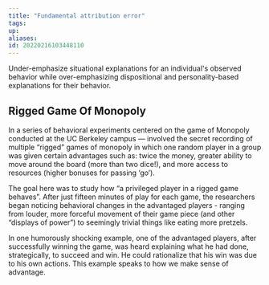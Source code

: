 ```yaml
---
title: "Fundamental attribution error"
tags: 
up: 
aliases:
id: 20220216103448110
---
```




Under-emphasize situational explanations for an individual's observed behavior while over-emphasizing dispositional and personality-based explanations for their behavior.

## Rigged Game Of Monopoly

In a series of behavioral experiments centered on the game of Monopoly conducted at the UC Berkeley campus — involved the secret recording of multiple “rigged” games of monopoly in which one random player in a group was given certain advantages such as: twice the money, greater ability to move around the board (more than two dice!), and more access to resources (higher bonuses for passing ‘go’).

The goal here was to study how “a privileged player in a rigged game behaves”. After just fifteen minutes of play for each game, the researchers began noticing behavioral changes in the advantaged players - ranging from louder, more forceful movement of their game piece (and other “displays of power”) to seemingly trivial things like eating more pretzels.

In one humorously shocking example, one of the advantaged players, after successfully winning the game, was heard explaining what he had done, strategically, to succeed and win. He could rationalize that his win was due to his own actions. This example speaks to how we make sense of advantage.